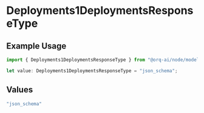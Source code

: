 # Deployments1DeploymentsResponseType

## Example Usage

```typescript
import { Deployments1DeploymentsResponseType } from "@orq-ai/node/models/operations";

let value: Deployments1DeploymentsResponseType = "json_schema";
```

## Values

```typescript
"json_schema"
```